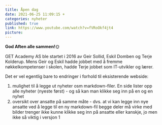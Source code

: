 ```yaml
---
title: Åpen dag
date: 2021-06-25 11:09:15 +
categories: nyheter
published: true
link: https://www.youtube.com/watch?v=fVRoOkf4jt4
picture: 
---
```


**God Aften alle sammen!**🌞

GET Academy AS ble startet i 2016 av Geir Sollid, Eskil Domben og Terje Kolderup. Mens Geir og Eskil hadde jobbet med å fremme nøkkelkompetenser i skolen, hadde Terje jobbet som IT-utvikler og lærer.

Det er vel egentlig bare to endringer i forhold til eksisterende webside: 
1. mulighet til å legge ut nyheter osm markdown-filer. En side lister opp alle nyheter (nyeste først) - og så kan man klikke seg inn på en og en nyhet
2. oversikt over ansatte på samme måte - dvs. at vi kan legge inn nye ansatte ved å legge til en ny markdown-fil
begge deler må virke med bilder
trenger ikke kunne klikke seg inn på ansatte
eller kanskje, jo
men ikke så viktig i versjon 1